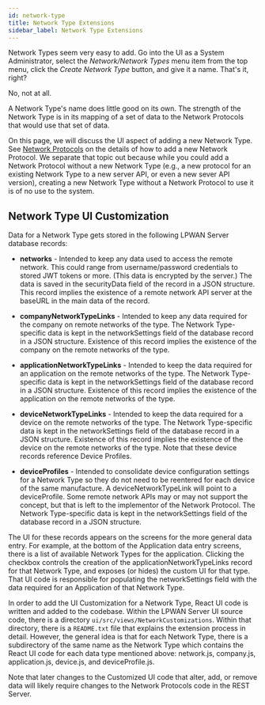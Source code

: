 ```yaml
---
id: network-type
title: Network Type Extensions
sidebar_label: Network Type Extensions
---
```


Network Types seem very easy to add.  Go into the UI as a System Administrator,
select the *Network/Network Types* menu item from the top menu, click the *Create Network Type* button, and give it a name.  That's it, right?

No, not at all.

A Network Type's name does little good on its own.  The strength of the Network
Type is in its mapping of a set of data to the Network Protocols that would use
that set of data.

On this page, we will discuss the UI aspect of adding a new Network Type.  See
[Network Protocols](/extensions/networkprotocols) on the details of how to add
a new Network Protocol.  We separate that topic out because while you could add
a Network Protocol without a new Network Type (e.g., a new protocol for an
existing Network Type to a new server API, or even a new sever API version),
creating a new Network Type without a Network Protocol to use it is of no use
to the system.

## Network Type UI Customization

Data for a Network Type gets stored in the following LPWAN Server database
records:

- **networks** - Intended to keep any data used to access the remote network.
  This could range from username/password credentials to stored JWT tokens or
  more. (This data is encrypted by the server.)  The data is saved in the
  securityData field of the record in a JSON structure.  This record implies
  the existence of a remote network API server at the baseURL in the main data
  of the record.

- **companyNetworkTypeLinks** - Intended to keep any data required for the
  company on remote networks of the type.  The Network Type-specific data is
  kept in the networkSettings field of the database record in a JSON structure.
  Existence of this record implies the existence of the company on the remote
  networks of the type.

- **applicationNetworkTypeLinks** - Intended to keep the data required for an
  application on the remote networks of the type.  The Network Type-specific
  data is kept in the networkSettings field of the database record in a JSON
  structure.  Existence of this record implies the existence of the application
  on the remote networks of the type.

- **deviceNetworkTypeLinks** - Intended to keep the data required for a device
  on the remote networks of the type.  The Network Type-specific data is kept
  in the networkSettings field of the database record in a JSON structure.
  Existence of this record implies the existence of the device on the remote
  networks of the type.  Note that these device records reference Device
  Profiles.

- **deviceProfiles** - Intended to consolidate device configuration settings for
  a Network Type so they do not need to be reentered for each device of the same
  manufacture.  A deviceNetworkTypeLink will point to a deviceProfile.  Some
  remote network APIs may or may not support the concept, but that is left to
  the implementor of the Network Protocol.  The Network Type-specific data is
  kept in the networkSettings field of the database record in a JSON
  structure.

The UI for these records appears on the screens for the more general data
entry.  For example, at the bottom of the Application data entry screens, there
is a list of available Network Types for the application.  Clicking the
checkbox controls the creation of the applicationNetworkTypeLinks record for
that Network Type, and exposes (or hides) the custom UI for that type.  That UI
code is responsible for populating the networkSettings field with the data
required for an Application of that Network Type.

In order to add the UI Customization for a Network Type, React UI code is
written and added to the codebase.  Within the LPWAN Server UI source code,
there is a directory `ui/src/views/NetworkCustomizations`.  Within that
directory, there is a `README.txt` file that explains the extension process in
detail.  However, the general idea is that for each Network Type, there is a
subdirectory of the same name as the Network Type which contains the React UI
code for each data type mentioned above: network.js, company.js, application.js,
device.js, and deviceProfile.js.

Note that later changes to the Customized UI code that alter, add, or remove
data will likely require changes to the Network Protocols code in the REST
Server.
